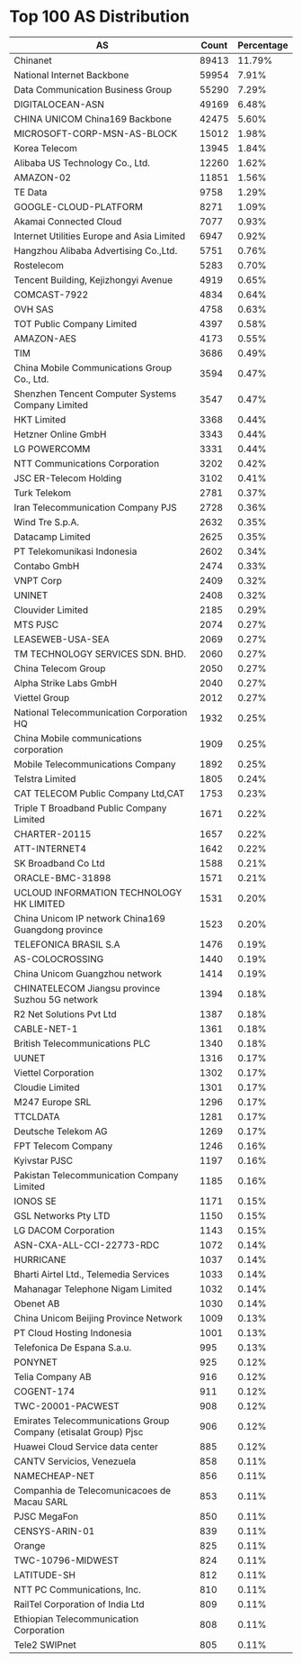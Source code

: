 # Top 100 AS Distribution
| AS | Count | Percentage |
|----|----|----|
| Chinanet | 89413 | 11.79% |
| National Internet Backbone | 59954 | 7.91% |
| Data Communication Business Group | 55290 | 7.29% |
| DIGITALOCEAN-ASN | 49169 | 6.48% |
| CHINA UNICOM China169 Backbone | 42475 | 5.60% |
| MICROSOFT-CORP-MSN-AS-BLOCK | 15012 | 1.98% |
| Korea Telecom | 13945 | 1.84% |
| Alibaba US Technology Co., Ltd. | 12260 | 1.62% |
| AMAZON-02 | 11851 | 1.56% |
| TE Data | 9758 | 1.29% |
| GOOGLE-CLOUD-PLATFORM | 8271 | 1.09% |
| Akamai Connected Cloud | 7077 | 0.93% |
| Internet Utilities Europe and Asia Limited | 6947 | 0.92% |
| Hangzhou Alibaba Advertising Co.,Ltd. | 5751 | 0.76% |
| Rostelecom | 5283 | 0.70% |
| Tencent Building, Kejizhongyi Avenue | 4919 | 0.65% |
| COMCAST-7922 | 4834 | 0.64% |
| OVH SAS | 4758 | 0.63% |
| TOT Public Company Limited | 4397 | 0.58% |
| AMAZON-AES | 4173 | 0.55% |
| TIM | 3686 | 0.49% |
| China Mobile Communications Group Co., Ltd. | 3594 | 0.47% |
| Shenzhen Tencent Computer Systems Company Limited | 3547 | 0.47% |
| HKT Limited | 3368 | 0.44% |
| Hetzner Online GmbH | 3343 | 0.44% |
| LG POWERCOMM | 3331 | 0.44% |
| NTT Communications Corporation | 3202 | 0.42% |
| JSC ER-Telecom Holding | 3102 | 0.41% |
| Turk Telekom | 2781 | 0.37% |
| Iran Telecommunication Company PJS | 2728 | 0.36% |
| Wind Tre S.p.A. | 2632 | 0.35% |
| Datacamp Limited | 2625 | 0.35% |
| PT Telekomunikasi Indonesia | 2602 | 0.34% |
| Contabo GmbH | 2474 | 0.33% |
| VNPT Corp | 2409 | 0.32% |
| UNINET | 2408 | 0.32% |
| Clouvider Limited | 2185 | 0.29% |
| MTS PJSC | 2074 | 0.27% |
| LEASEWEB-USA-SEA | 2069 | 0.27% |
| TM TECHNOLOGY SERVICES SDN. BHD. | 2060 | 0.27% |
| China Telecom Group | 2050 | 0.27% |
| Alpha Strike Labs GmbH | 2040 | 0.27% |
| Viettel Group | 2012 | 0.27% |
| National Telecommunication Corporation HQ | 1932 | 0.25% |
| China Mobile communications corporation | 1909 | 0.25% |
| Mobile Telecommunications Company | 1892 | 0.25% |
| Telstra Limited | 1805 | 0.24% |
| CAT TELECOM Public Company Ltd,CAT | 1753 | 0.23% |
| Triple T Broadband Public Company Limited | 1671 | 0.22% |
| CHARTER-20115 | 1657 | 0.22% |
| ATT-INTERNET4 | 1642 | 0.22% |
| SK Broadband Co Ltd | 1588 | 0.21% |
| ORACLE-BMC-31898 | 1571 | 0.21% |
| UCLOUD INFORMATION TECHNOLOGY HK LIMITED | 1531 | 0.20% |
| China Unicom IP network China169 Guangdong province | 1523 | 0.20% |
| TELEFONICA BRASIL S.A | 1476 | 0.19% |
| AS-COLOCROSSING | 1440 | 0.19% |
| China Unicom Guangzhou network | 1414 | 0.19% |
| CHINATELECOM Jiangsu province Suzhou 5G network | 1394 | 0.18% |
| R2 Net Solutions Pvt Ltd | 1387 | 0.18% |
| CABLE-NET-1 | 1361 | 0.18% |
| British Telecommunications PLC | 1340 | 0.18% |
| UUNET | 1316 | 0.17% |
| Viettel Corporation | 1302 | 0.17% |
| Cloudie Limited | 1301 | 0.17% |
| M247 Europe SRL | 1296 | 0.17% |
| TTCLDATA | 1281 | 0.17% |
| Deutsche Telekom AG | 1269 | 0.17% |
| FPT Telecom Company | 1246 | 0.16% |
| Kyivstar PJSC | 1197 | 0.16% |
| Pakistan Telecommunication Company Limited | 1185 | 0.16% |
| IONOS SE | 1171 | 0.15% |
| GSL Networks Pty LTD | 1150 | 0.15% |
| LG DACOM Corporation | 1143 | 0.15% |
| ASN-CXA-ALL-CCI-22773-RDC | 1072 | 0.14% |
| HURRICANE | 1037 | 0.14% |
| Bharti Airtel Ltd., Telemedia Services | 1033 | 0.14% |
| Mahanagar Telephone Nigam Limited | 1032 | 0.14% |
| Obenet AB | 1030 | 0.14% |
| China Unicom Beijing Province Network | 1009 | 0.13% |
| PT Cloud Hosting Indonesia | 1001 | 0.13% |
| Telefonica De Espana S.a.u. | 995 | 0.13% |
| PONYNET | 925 | 0.12% |
| Telia Company AB | 916 | 0.12% |
| COGENT-174 | 911 | 0.12% |
| TWC-20001-PACWEST | 908 | 0.12% |
| Emirates Telecommunications Group Company (etisalat Group) Pjsc | 906 | 0.12% |
| Huawei Cloud Service data center | 885 | 0.12% |
| CANTV Servicios, Venezuela | 858 | 0.11% |
| NAMECHEAP-NET | 856 | 0.11% |
| Companhia de Telecomunicacoes de Macau SARL | 853 | 0.11% |
| PJSC MegaFon | 850 | 0.11% |
| CENSYS-ARIN-01 | 839 | 0.11% |
| Orange | 825 | 0.11% |
| TWC-10796-MIDWEST | 824 | 0.11% |
| LATITUDE-SH | 812 | 0.11% |
| NTT PC Communications, Inc. | 810 | 0.11% |
| RailTel Corporation of India Ltd | 809 | 0.11% |
| Ethiopian Telecommunication Corporation | 808 | 0.11% |
| Tele2 SWIPnet | 805 | 0.11% |
